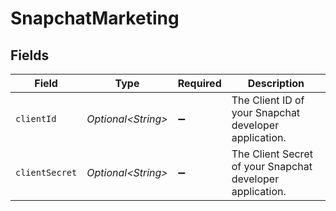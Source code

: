 # SnapchatMarketing


## Fields

| Field                                                     | Type                                                      | Required                                                  | Description                                               |
| --------------------------------------------------------- | --------------------------------------------------------- | --------------------------------------------------------- | --------------------------------------------------------- |
| `clientId`                                                | *Optional\<String>*                                       | :heavy_minus_sign:                                        | The Client ID of your Snapchat developer application.     |
| `clientSecret`                                            | *Optional\<String>*                                       | :heavy_minus_sign:                                        | The Client Secret of your Snapchat developer application. |